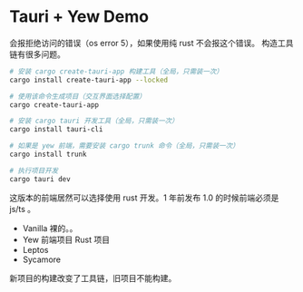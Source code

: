 # Tauri + Yew Demo

会报拒绝访问的错误（os error 5），如果使用纯 rust 不会报这个错误。
构造工具链有很多问题。

```bash
# 安装 cargo create-tauri-app 构建工具（全局，只需装一次）
cargo install create-tauri-app --locked

# 使用该命令生成项目（交互界面选择配置）
cargo create-tauri-app

# 安装 cargo tauri 开发工具（全局，只需装一次）
cargo install tauri-cli

# 如果是 yew 前端，需要安装 cargo trunk 命令（全局，只需装一次）
cargo install trunk

# 执行项目开发
cargo tauri dev
```

这版本的前端居然可以选择使用 rust 开发。1 年前发布 1.0 的时候前端必须是 js/ts 。

- Vanilla 裸的。。
- Yew 前端项目 Rust 项目
- Leptos
- Sycamore

新项目的构建改变了工具链，旧项目不能构建。

